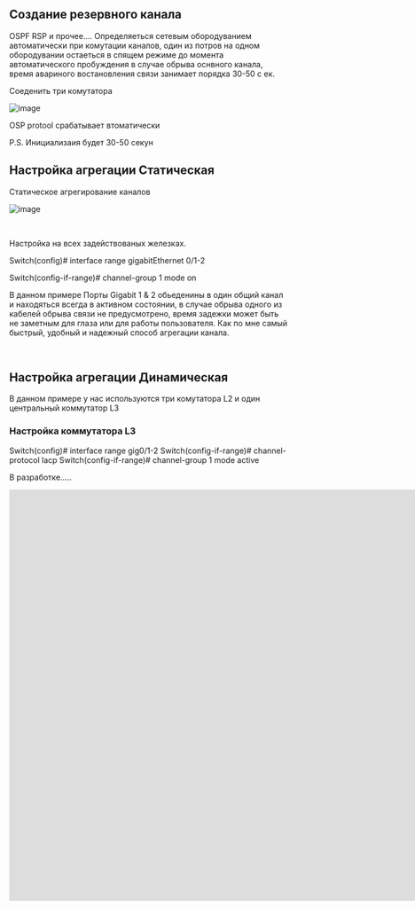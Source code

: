 <h2>Создание резервного канала</h2> 

OSPF RSP и прочее....     Определяеться сетевым обородуванием автоматически при комутации каналов, один из потров на одном обородувании остаеться в спящем режиме до момента автоматического пробуждения в случае обрыва оснвного канала, время авариного востановления связи занимает порядка 30-50 с
ек.

Соеденить три комутатора  

![image](https://github.com/user-attachments/assets/2598305f-7a5d-4d48-a5a3-9fe837ade532)

OSP protool срабатывает втоматически

P.S. Инициализаия будет 30-50 секун
<br />


<h2>Настройка агрегации Статическая</h2>

Статическое агрегирование каналов

![image](https://github.com/user-attachments/assets/b5595a6b-2a1f-48d8-ae4f-70cee32541df)


<br />

<p>

Настройка на всех  задействованых железках.
  
  Switch(config)#                interface range gigabitEthernet 0/1-2

  Switch(config-if-range)#       channel-group 1 mode on
</p>
<p>
  В данном примере Порты Gigabit 1 & 2 обьеденины в один общий канал и находяться всегда в активном состоянии, в случае обрыва одного из кабелей обрыва связи не предусмотрено, время задежки может быть не заметным для глаза или для работы пользователя.  Как по мне самый быстрый, удобный и надежный способ агрегации канала.
</p>


<br />
<h2>Настройка агрегации Динамическая</h2>

В данном примере у нас используются три комутатора L2 и один центральный коммутатор L3 


<h3>Настройка коммутатора L3</h3>

<p>
  
  Switch(config)#               interface range gig0/1-2
  Switch(config-if-range)#      channel-protocol lacp
  Switch(config-if-range)#      channel-group 1 mode active
  
</p>

В разработке.....


<iframe width="1903" height="742" src="https://www.youtube.com/embed/x8lR7DCrhtI?list=PLcDkQ2Au8aVNYsqGsxRQxYyQijILa94T9" title="7.Видео уроки Cisco Packet Tracer. Курс молодого бойца. EtherChannel" frameborder="0" allow="accelerometer; autoplay; clipboard-write; encrypted-media; gyroscope; picture-in-picture; web-share" referrerpolicy="strict-origin-when-cross-origin" allowfullscreen></iframe>



